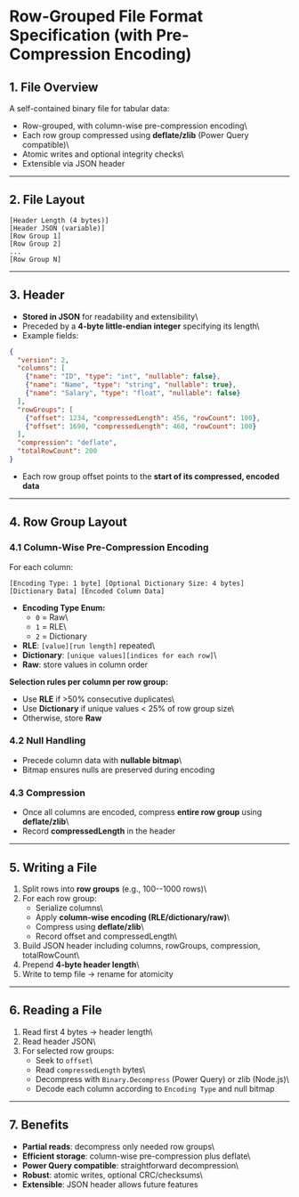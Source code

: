 # Row-Grouped File Format Specification (with Pre-Compression Encoding)

## 1. File Overview

A self-contained binary file for tabular data:

-   Row-grouped, with column-wise pre-compression encoding\
-   Each row group compressed using **deflate/zlib** (Power Query
    compatible)\
-   Atomic writes and optional integrity checks\
-   Extensible via JSON header

------------------------------------------------------------------------

## 2. File Layout

    [Header Length (4 bytes)] 
    [Header JSON (variable)]
    [Row Group 1] 
    [Row Group 2] 
    ... 
    [Row Group N]

------------------------------------------------------------------------

## 3. Header

-   **Stored in JSON** for readability and extensibility\
-   Preceded by a **4-byte little-endian integer** specifying its
    length\
-   Example fields:

``` json
{
  "version": 2,
  "columns": [
    {"name": "ID", "type": "int", "nullable": false},
    {"name": "Name", "type": "string", "nullable": true},
    {"name": "Salary", "type": "float", "nullable": false}
  ],
  "rowGroups": [
    {"offset": 1234, "compressedLength": 456, "rowCount": 100},
    {"offset": 1690, "compressedLength": 460, "rowCount": 100}
  ],
  "compression": "deflate",
  "totalRowCount": 200
}
```

-   Each row group offset points to the **start of its compressed,
    encoded data**

------------------------------------------------------------------------

## 4. Row Group Layout

### 4.1 Column-Wise Pre-Compression Encoding

For each column:

    [Encoding Type: 1 byte] [Optional Dictionary Size: 4 bytes] [Dictionary Data] [Encoded Column Data]

-   **Encoding Type Enum:**
    -   `0` = Raw\
    -   `1` = RLE\
    -   `2` = Dictionary
-   **RLE**: `[value][run length]` repeated\
-   **Dictionary**: `[unique values][indices for each row]`\
-   **Raw**: store values in column order

**Selection rules per column per row group:**

-   Use **RLE** if \>50% consecutive duplicates\
-   Use **Dictionary** if unique values \< 25% of row group size\
-   Otherwise, store **Raw**

### 4.2 Null Handling

-   Precede column data with **nullable bitmap**\
-   Bitmap ensures nulls are preserved during encoding

### 4.3 Compression

-   Once all columns are encoded, compress **entire row group** using
    **deflate/zlib**\
-   Record **compressedLength** in the header

------------------------------------------------------------------------

## 5. Writing a File

1.  Split rows into **row groups** (e.g., 100--1000 rows)\
2.  For each row group:
    -   Serialize columns\
    -   Apply **column-wise encoding (RLE/dictionary/raw)**\
    -   Compress using **deflate/zlib**\
    -   Record offset and compressedLength\
3.  Build JSON header including columns, rowGroups, compression,
    totalRowCount\
4.  Prepend **4-byte header length**\
5.  Write to temp file → rename for atomicity

------------------------------------------------------------------------

## 6. Reading a File

1.  Read first 4 bytes → header length\
2.  Read header JSON\
3.  For selected row groups:
    -   Seek to `offset`\
    -   Read `compressedLength` bytes\
    -   Decompress with `Binary.Decompress` (Power Query) or zlib
        (Node.js)\
    -   Decode each column according to `Encoding Type` and null bitmap

------------------------------------------------------------------------

## 7. Benefits

-   **Partial reads**: decompress only needed row groups\
-   **Efficient storage**: column-wise pre-compression plus deflate\
-   **Power Query compatible**: straightforward decompression\
-   **Robust**: atomic writes, optional CRC/checksums\
-   **Extensible**: JSON header allows future features
